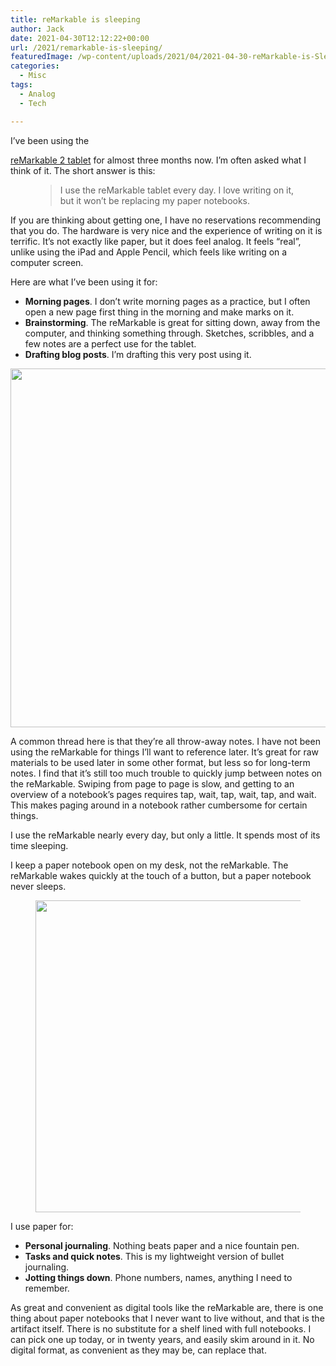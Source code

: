 ```yaml
---
title: reMarkable is sleeping
author: Jack
date: 2021-04-30T12:12:22+00:00
url: /2021/remarkable-is-sleeping/
featuredImage: /wp-content/uploads/2021/04/2021-04-30-reMarkable-is-Sleeping.jpg
categories:
  - Misc
tags:
  - Analog
  - Tech

---
```

<!--kg-card-begin: html-->I’ve been using the 

[reMarkable 2 tablet][1] for almost three months now. I’m often asked what I think of it. The short answer is this:<figure class="wp-block-pullquote"> 

> I use the reMarkable tablet every day. I love writing on it, but it won’t be replacing my paper notebooks.</figure> 

If you are thinking about getting one, I have no reservations recommending that you do. The hardware is very nice and the experience of writing on it is terrific. It’s not exactly like paper, but it does feel analog. It feels “real”, unlike using the iPad and Apple Pencil, which feels like writing on a computer screen.

Here are what I’ve been using it for:

  * **Morning pages**. I don’t write morning pages as a practice, but I often open a new page first thing in the morning and make marks on it.
  * **Brainstorming**. The reMarkable is great for sitting down, away from the computer, and thinking something through. Sketches, scribbles, and a few notes are a perfect use for the tablet.
  * **Drafting blog posts**. I’m drafting this very post using it.<figure class="wp-block-image size-large">

<img loading="lazy" width="700" height="574" src="https://new.copingmechanism.com/wp-content/uploads/2021/04/2021-04-30-reMarkable.jpg" alt="" class="wp-image-470" srcset="/content/images/wordpress/2021/04/2021-04-30-reMarkable.jpg 700w, /content/images/wordpress/2021/04/2021-04-30-reMarkable-300x246.jpg 300w, /content/images/wordpress/2021/04/2021-04-30-reMarkable-768x630.jpg 768w, /content/images/wordpress/2021/04/2021-04-30-reMarkable.jpg 800w" sizes="(max-width: 700px) 100vw, 700px" /> </figure> 

A common thread here is that they’re all throw-away notes. I have not been using the reMarkable for things I’ll want to reference later. It’s great for raw materials to be used later in some other format, but less so for long-term notes. I find that it’s still too much trouble to quickly jump between notes on the reMarkable. Swiping from page to page is slow, and getting to an overview of a notebook’s pages requires tap, wait, tap, wait, tap, and wait. This makes paging around in a notebook rather cumbersome for certain things.

I use the reMarkable nearly every day, but only a little. It spends most of its time sleeping.

I keep a paper notebook open on my desk, not the reMarkable. The reMarkable wakes quickly at the touch of a button, but a paper notebook never sleeps.<figure class="wp-block-image size-large">

<img loading="lazy" width="700" height="499" src="https://new.copingmechanism.com/wp-content/uploads/2021/04/2021-04-30-reMarkable-and-Paper-Notebooks.jpg" alt="" class="wp-image-471" srcset="/content/images/wordpress/2021/04/2021-04-30-reMarkable-and-Paper-Notebooks.jpg 700w, /content/images/wordpress/2021/04/2021-04-30-reMarkable-and-Paper-Notebooks-300x214.jpg 300w, /content/images/wordpress/2021/04/2021-04-30-reMarkable-and-Paper-Notebooks-768x547.jpg 768w, /content/images/wordpress/2021/04/2021-04-30-reMarkable-and-Paper-Notebooks.jpg 800w" sizes="(max-width: 700px) 100vw, 700px" /> </figure> 

I use paper for:

  * **Personal journaling**. Nothing beats paper and a nice fountain pen.
  * **Tasks and quick notes**. This is my lightweight version of bullet journaling.
  * **Jotting things down**. Phone numbers, names, anything I need to remember.

As great and convenient as digital tools like the reMarkable are, there is one thing about paper notebooks that I never want to live without, and that is the artifact itself. There is no substitute for a shelf lined with full notebooks. I can pick one up today, or in twenty years, and easily skim around in it. No digital format, as convenient as they may be, can replace that.

<!--kg-card-end: html-->

 [1]: https://remarkable.com